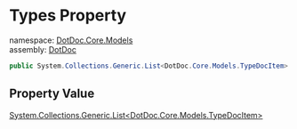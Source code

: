 ﻿# Types Property

namespace: [DotDoc\.Core\.Models](../../DotDoc.Core.Models.md)<br />
assembly: [DotDoc](../../../DotDoc.md)



```csharp
public System.Collections.Generic.List<DotDoc.Core.Models.TypeDocItem> Types { get; };
```

## Property Value

[System\.Collections\.Generic\.List\<DotDoc\.Core\.Models\.TypeDocItem\>](https://docs.microsoft.com/dotnet/api/System.Collections.Generic.List-1)

